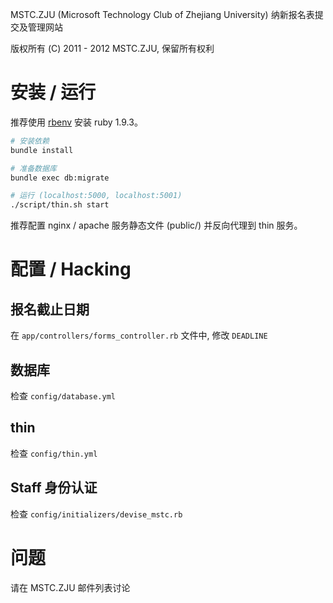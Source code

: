 MSTC.ZJU (Microsoft Technology Club of Zhejiang University) 纳新报名表提交及管理网站

版权所有 (C) 2011 - 2012 MSTC.ZJU, 保留所有权利

安装 / 运行
===========
推荐使用 [rbenv](/sstephenson/rbenv) 安装 ruby 1.9.3。

```bash
# 安装依赖
bundle install

# 准备数据库
bundle exec db:migrate

# 运行 (localhost:5000, localhost:5001)
./script/thin.sh start
```

推荐配置 nginx / apache 服务静态文件 (public/) 并反向代理到 thin 服务。

配置 / Hacking
==============

报名截止日期
------------
在 `app/controllers/forms_controller.rb` 文件中, 修改 `DEADLINE`

数据库
------
检查 `config/database.yml`

thin
----
检查 `config/thin.yml`

Staff 身份认证
--------------
检查 `config/initializers/devise_mstc.rb`


问题
====
请在 MSTC.ZJU 邮件列表讨论

